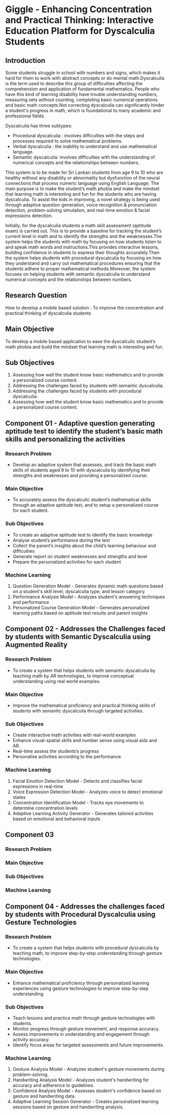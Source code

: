 # Giggle - Enhancing Concentration and Practical Thinking: Interactive Education Platform for Dyscalculia Students

## Introduction

Some students struggle in school with numbers and signs, which makes it hard for them to work with abstract concepts or do mental math.Dyscalculia is the term used to describe this group of difficulties affecting the comprehension and application of fundamental mathematics. People who have this kind of learning disability have trouble understanding numbers, measuring sets without counting, completing basic numerical operations and basic math concepts.Not correcting dyscalculia can significantly hinder a student's progress in math, which is foundational to many academic and professional fields.

Dyscalculia has three subtypes:

- Procedural dyscalculia : involves difficulties with the steps and processes required to solve mathematical problems.
- Verbal dyscalculia : the inability to understand and use mathematical language.
- Semantic dyscalculia: involves difficulties with the understanding of numerical concepts and the relationships between numbers.

This system is to be made for Sri Lankan students from age 9 to 10 who are healthy without any disability or abnormality but dysfunction of the neural connections that process numeric language using English Language. The main purpose is to make the student’s math phobia and make the mindset that learning math is interesting and fun for the students who are having dyscalculia. To assist the kids in improving, a novel strategy is being used through adaptive question generation, voice recognition & pronunciation detection, problem-solving simulation, and real-time emotion & facial expressions detection.

Initially, for the dyscalculia students a math skill assessment (aptitude exam) is carried out. This is to provide a baseline for tracking the student’s current level in math and to identify the strengths and the weaknesses.The system helps the students with math by focusing on how students listen to and speak math words and instructions.This provides interactive lessons, building confidence in students to express their thoughts accurately.Then the system helps students with procedural dyscalculia by focusing on how they understand and carry out mathematical procedures ensuring that the students adhere to proper mathematical methods.Moreover, the system focuses on helping students with semantic dyscalculia to understand numerical concepts and the relationships between numbers.

## Research Question

How to develop a mobile based solution : To improve the concentration and practical thinking of dyscalculia students

## Main Objective

To develop a mobile based application to ease the dyscalculic student’s math phobia and build the mindset that learning math is interesting and fun.

## Sub Objectives

1. Assessing how well the student know basic mathematics and to provide a personalized course content.
2. Addressing the challenges faced by students with semantic dyscalculia.
3. Addressing the challenges faced by students with procedural dyscalculia.
4. Assessing how well the student know basic mathematics and to provide a personalized course content.

## Component 01 - Adaptive question generating aptitude test to identify the student’s basic math skills and personalizing the activities

### Research Problem

- Develop an adaptive system that assesses, and track the basic math skills of students aged 9 to 10 with dyscalculia by identifying their strengths and weaknesses and providing a personalized course.

### Main Objective

- To accurately assess the dyscalculic student’s mathematical skills through an adaptive aptitude test, and to setup a personalized course for each student.

### Sub Objectives

- To create an adaptive aptitude test to identify the basic knowledge
- Analyse student’s performance during the test
- Collect the parent’s insights about the child’s learning behaviour and difficulties
- Generate report on student weaknesses and strengths and level
- Prepare the personalized activities for each student

### Machine Learning

1. Question Generation Model - Generates dynamic math questions based on a student's skill level, dyscalculia type, and lesson category.
2. Performance Analysis Model - Analyzes student's answering techniques and performance
3. Personalized Course Generation Model - Generates personalized learning paths based on aptitude test results and parent insights

## Component 02 - Addresses the Challenges faced by students with Semantic Dyscalculia using Augmented Reality

### Research Problem

- To create a system that helps students with semantic dyscalculia by teaching math by AR technologies, to improve conceptual understanding using real world examples.

### Main Objective

- Improve the mathematical proficiency and practical thinking skills of students with semantic dyscalculia through targeted activities.

### Sub Objectives

- Create interactive math activities with real-world examples
- Enhance visual-spatial skills and number sense using visual aids and AR.
- Real-time assess the students’s progress
- Personalise activities according to the performance.

### Machine Learning

1. Facial Emotion Detection Model - Detects and classifies facial expressions in real-time
2. Voice Expression Detection Model - Analyzes voice to detect emotional states
3. Concentration Identification Model - Tracks eye movements to determine concentration levels
4. Adaptive Learning Activity Generator - Generates tailored activities based on emotional and behavioral inputs

## Component 03

### Research Problem

### Main Objective

### Sub Objectives

### Machine Learning

## Component 04 - Addresses the challenges faced by students with Procedural Dyscalculia using Gesture Technologies

### Research Problem

- To create a system that helps students with procedural dyscalculia by teaching math, to improve step-by-step understanding through gesture technologies.

### Main Objective

- Enhance mathematical proficiency through personalized learning experiences using gesture technologies to improve step-by-step understanding.

### Sub Objectives

- Teach lessons and practice math through gesture technologies with students.
- Monitor progress through gesture movement, and response accuracy.
- Assess improvements in understanding and engagement through activity accuracy.
- Identify focus areas for targeted assessments and future improvements.

### Machine Learning

1. Gesture Analysis Model - Analyzes student's gesture movements during problem-solving.
2. Handwriting Analysis Model - Analyzes student's handwriting for accuracy and adherence to guidelines.
3. Confidence Analysis Model - Assesses student's confidence based on gesture and handwriting data.
4. Adaptive Learning Session Generator - Creates personalized learning sessions based on gesture and handwriting analysis.
